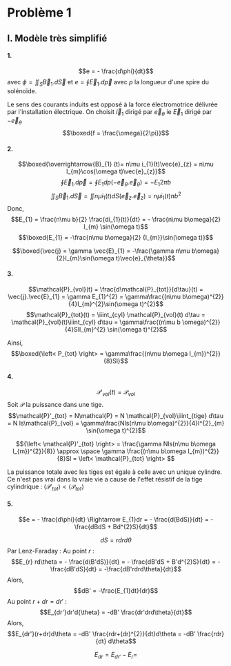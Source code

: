 # Problème 1
## I. Modèle très simplifié
#### 1.
$$e = - \frac{d\phi}{dt}$$
avec 
$\phi = \iint_{S} \vec{B}_{1}. d\vec{S}$ et $e = \oint \vec{E}_{1}.d \overrightarrow{p}$ 
avec $p$ la longueur d'une spire du solénoïde.

Le sens des courants induits est opposé à la force électromotrice délivrée par l'installation électrique. 
On choisit $\vec{i}_{1}$ dirigé par $\vec{e}_{\theta}$ ie $\vec{E}_{1}$ dirigé par $-\vec{e}_{\theta}$
$$\boxed{f = \frac{\omega}{2\pi}}$$

#### 2.
$$\boxed{\overrightarrow{B}_{1} (t)= n\mu i_{1}(t)\vec{e}_{z} = n\mu  I_{m}\cos(\omega t)\vec{e}_{z}}$$
$$\oint\vec{E}_{1}.d\vec{p} = \oint {E}_{1} dp(-\vec{e}_{\theta}.\vec{e}_{\theta}) = -E_{1}  2\pi b$$
$$\iint_{S}\vec{B}_{1}.d\vec{S} = \iint n\mu i_{1}(t)dS(\vec{e}_{z}.\vec{e}_{z}) = n\mu i_{1}(t) \pi b^{2}$$
Donc, 
$$E_{1} = \frac{n\mu b}{2} \frac{di_{1}(t)}{dt} = - \frac{n\mu b\omega}{2} I_{m} \sin(\omega t)$$
$$\boxed{E_{1} = -\frac{n\mu b\omega}{2} {I_{m}}\sin(\omega t)}$$

$$\boxed{\vec{j} = \gamma \vec{E}_{1} = -\frac{\gamma n\mu b\omega}{2}I_{m}\sin(\omega t)\vec{e}_{\theta}}$$

#### 3.
$$\mathcal{P}_{vol}(t) = \frac{d\mathcal{P}_{tot}}{d\tau}(t) = \vec{j}.\vec{E}_{1} = \gamma E_{1}^{2} = \gamma\frac{(n\mu b\omega)^{2}}{4}I_{m}^{2}\sin(\omega t)^{2}$$
$$\mathcal{P}_{tot}(t) = \iiint_{cyl} \mathcal{P}_{vol}(t) d\tau = \mathcal{P}_{vol}(t)\iiint_{cyl} d\tau = \gamma\frac{(n\mu b \omega)^{2}}{4}SlI_{m}^{2} \sin(\omega t)^{2}$$

Ainsi, 
$$\boxed{\left< P_{tot} \right> = \gamma\frac{(n\mu b\omega I_{m})^{2}}{8}Sl}$$

#### 4.
$$\mathcal{P}'_{vol}(t) = \mathcal{P}_{vol}$$
Soit $\mathcal{P}$ la puissance dans une tige. 
$$\mathcal{P}'_{tot} = N\mathcal{P} = N \mathcal{P}_{vol}\iiint_{tige} d\tau = N ls\mathcal{P}_{vol} = \gamma\frac{Nls(n\mu b\omega)^{2}}{4}I^{2}_{m} \sin(\omega t)^{2}$$

$${\left< \mathcal{P}'_{tot} \right> = \frac{\gamma Nls(n\mu b\omega I_{m})^{2}}{8}} \approx  \space  \gamma  \frac{(n\mu b\omega I_{m})^{2}}{8}Sl =  \left< \mathcal{P}_{tot} \right> $$

La puissance totale avec les tiges est égale à celle avec un unique cylindre. 
Ce n'est pas vrai dans la vraie vie a cause de l'effet résistif de la tige cylindrique : $\left< \mathcal{P}'_{tot} \right> < \left< \mathcal{P}_{tot} \right>$

#### 5.
$$e = - \frac{d\phi}{dt} \Rightarrow E_{1}dr = - \frac{d(BdS)}{dt} = -\frac{dBdS + Bd^{2}S}{dt}$$


$$dS =  r dr d\theta $$
Par Lenz-Faraday : 
Au point $r$ : 
$$E_{r} rd\theta = - \frac{d(B'dS)}{dt} = - \frac{dB'dS + B'd^{2}S}{dt} = - \frac{dB'dS}{dt} = -\frac{dB'rdrd\theta}{dt}$$
Alors, 
$$dB' = -\frac{E_{1}dt}{dr}$$
Au point $r+dr = dr'$ :
$$E_{dr'}dr'd{\theta} = -dB' \frac{dr'drd\theta}{dt}$$
Alors,
$$E_{dr'}(r+dr)d\theta = -dB' \frac{rdr+(dr)^{2}}{dt}d\theta = -dB' \frac{rdr}{dt} d\theta$$

$$E_{dr} = E_{dr'}-E_{r} = $$